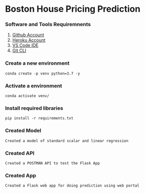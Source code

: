 # Boston House Pricing Prediction

### Software and Tools Requiremnents

1. [Github Account](https://github.com)
2. [Heroku Account](https://heroku.com)
3. [VS Code IDE](https://code.visualstudio.com/)
4. [Git CLI](https://git-scm.com/book/en/v2/Getting-Started-The-Command-Line)

### Create a new environment
```
conda create -p venv python=3.7 -y
```

### Activate a environment
```
conda activate venv/ 
```

### Install required libraries
```
pip install -r requirements.txt
```

### Created Model 
```
Created a model of standard scalar and linear regression
```

### Created API
```
Created a POSTMAN API to test the Flask App
```

### Created App
```
Created a Flask web app for doing prediction using web portal
```